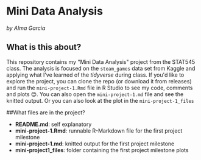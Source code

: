 # Mini Data Analysis
_by Alma Garcia_  

## What is this about?
This repository contains my "Mini Data Analysis" project from the STAT545 class. The analysis is focused on the `steam_games` data set from Kaggle and applying what I've learned of the _tidyverse_ during class. If you'd like to explore the project, you can clone the repo (or download it from releases) and run the `mini-project-1.Rmd` file in R Studio to see my code, comments and plots :blush:. You can also open the `mini-project-1.md` file and see the knitted output. Or you can also look at the plot in the `mini-project-1_files`

##What files are in the project?

- **README.md**: self explanatory
- **mini-project-1.Rmd**: runnable R-Markdown file for the first project milestone
- **mini-project-1.md**: knitted output for the first project milestone
- **mini-project1_files**: folder containing the first project milestone plots